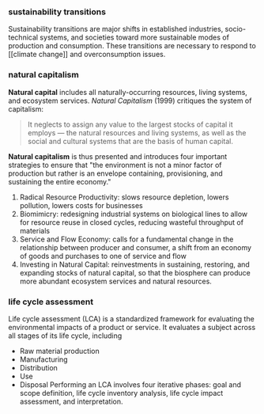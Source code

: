 
### sustainability transitions
Sustainability transitions are major shifts in established industries, socio-technical systems, and societies toward more sustainable modes of production and consumption. These transitions are necessary to respond to [[climate change]] and overconsumption issues.

### natural capitalism
**Natural capital** includes all naturally-occurring resources, living systems, and ecosystem services. *Natural Capitalism* (1999) critiques the system of capitalism:
> It neglects to assign any value to the largest stocks of capital it employs — the natural resources and living systems, as well as the social and cultural systems that are the basis of human capital.

**Natural capitalism** is thus presented and introduces four important strategies to ensure that "the environment is not a minor factor of production but rather is an envelope
containing, provisioning, and sustaining the entire economy."
1. Radical Resource Productivity: slows resource depletion, lowers pollution, lowers costs for businesses
2. Biomimicry: redesigning industrial systems on biological lines to allow for resource reuse in closed cycles, reducing wasteful throughput of materials
3. Service and Flow Economy: calls for a fundamental change in the relationship between producer and consumer, a shift from an economy of goods and purchases to one of service and flow
4. Investing in Natural Capital: reinvestments in sustaining, restoring, and expanding stocks of natural capital, so that the biosphere can produce more abundant ecosystem services and natural resources.
### life cycle assessment
Life cycle assessment (LCA) is a standardized framework for evaluating the environmental impacts of a product or service. It evaluates a subject across all stages of its life cycle, including 
- Raw material production
- Manufacturing
- Distribution
- Use
- Disposal
Performing an LCA involves four iterative phases: goal and scope definition, life cycle inventory analysis, life cycle impact assessment, and interpretation.

